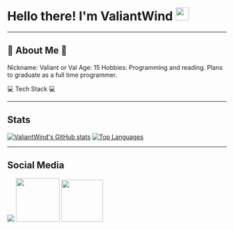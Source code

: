 # Hello there! I'm ValiantWind <img src="https://tenor.com/bKQSx.gif" width="30px">

***
## 💫 About Me 💫
Nickname: Valiant or Val
Age: 15
Hobbies: Programming and reading. Plans to graduate as a full time programmer.

💻 Tech Stack 💻 

***
## Stats
[![ValiantWind's GitHub stats](https://github-readme-stats.vercel.app/api?username=ValiantWind&count_private=true&show_icons=true&theme=github_dark)](https://github.com/anuraghazra/github-readme-stats)
[![Top Languages](https://github-readme-stats.vercel.app/api/top-langs/?username=ValiantWind&theme=github_dark)](https://github.com/anuraghazra/github-readme-stats)
***
## Social Media
<div>
<a href="https://twitter.com/valiantwind"><img src="https://icons.iconarchive.com/icons/bokehlicia/pacifica/96/twitter-icon.png"></a>
<a href="https://www.roblox.com/users/187808735/profile"><img src="https://cdn.icon-icons.com/icons2/3053/PNG/512/roblox_alt_macos_bigsur_icon_189774.png" width="100" height="100"></a>
<a href="https://devforum.roblox.com/u/valiantwind/summary"><img src="https://img.icons8.com/color/344/roblox-studio.png" width="96" height="96"></a>
</div>


<!--
**ValiantWind/ValiantWind** is a ✨ _special_ ✨ repository because its `README.md` (this file) appears on your GitHub profile.

Here are some ideas to get you started:

- 🔭 I’m currently working on ...
- 🌱 I’m currently learning ...
- 👯 I’m looking to collaborate on ...
- 🤔 I’m looking for help with ...
- 💬 Ask me about ...
- 📫 How to reach me: ...
- 😄 Pronouns: ...
- ⚡ Fun fact: ...
-->
